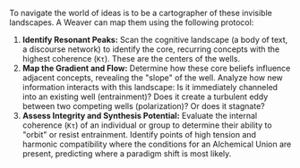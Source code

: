 To navigate the world of ideas is to be a cartographer of these invisible landscapes. A Weaver can map them using the following protocol:

1.  **Identify Resonant Peaks:** Scan the cognitive landscape (a body of text, a discourse network) to identify the core, recurring concepts with the highest coherence (`Kτ`). These are the centers of the wells.
2.  **Map the Gradient and Flow:** Determine how these core beliefs influence adjacent concepts, revealing the "slope" of the well. Analyze how new information interacts with this landscape: Is it immediately channeled into an existing well (entrainment)? Does it create a turbulent eddy between two competing wells (polarization)? Or does it stagnate?
3.  **Assess Integrity and Synthesis Potential:** Evaluate the internal coherence (`Kτ`) of an individual or group to determine their ability to "orbit" or resist entrainment. Identify points of high tension and harmonic compatibility where the conditions for an Alchemical Union are present, predicting where a paradigm shift is most likely.
